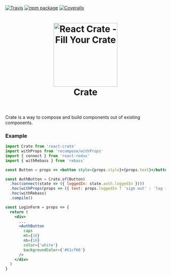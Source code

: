 [![Travis][build-badge]][build]
[![npm package][npm-badge]][npm]
[![Coveralls][coveralls-badge]][coveralls]

<h1 align="center">
  <img src="https://cdn.rawgit.com/tkh44/react-crate/master/react-crate.png" alt="React Crate - Fill Your Crate" width="200">
  <br>
  Crate
  <br>
  <br>
</h1>

Crate is a way to compose and build components out of existing components.


### Example
```jsx harmony
import Crate from 'react-crate'
import withProps from 'recompose/withProps'
import { connect } from 'react-redux'
import { withRebass } from 'rebass'

const Button = props => <button style={props.style}>{props.text}</button>

const AuthButton = Crate.of(Button)
  .hoc(connect(state => ({ loggedIn: state.auth.loggedIn })))
  .hoc(withProps(props => ({ text: props.loggedIn ? 'sign out' : 'log in' })))
  .hoc(withRebass)
  .compile()

const LoginForm = props => {
  return (
    <div>
      ...
      <AuthButton
        caps
        mt={16}
        mb={16}
        color={'white'}
        backgroundColor={'#51cf66'}
      />
    </div>
  )
}
```




[build-badge]: https://img.shields.io/travis/user/repo/master.png?style=flat-square
[build]: https://travis-ci.org/user/repo

[npm-badge]: https://img.shields.io/npm/v/npm-package.png?style=flat-square
[npm]: https://www.npmjs.org/package/npm-package

[coveralls-badge]: https://img.shields.io/coveralls/user/repo/master.png?style=flat-square
[coveralls]: https://coveralls.io/github/user/repo
